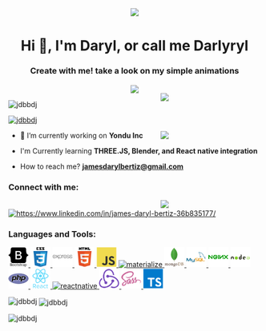 <div align="center">
  <img src="https://user-images.githubusercontent.com/75722677/222571478-ec508760-2c27-4967-ae91-d8b72fba5f74.gif" width="600" />
</div>
<div align="center">
  <h1 align="center">Hi 👋, I'm Daryl, or call me Darlyryl</h1>
  <h3 align="center">Create with me! take a look on my simple animations</h3>
  <img align="center" width="200px" src="https://user-images.githubusercontent.com/75722677/222564628-cb47d30a-57ae-4cc8-8511-cac850d964aa.gif" >
</div>
<img align="right" width="200px" src="https://user-images.githubusercontent.com/75722677/222567320-eb8805e8-90dd-44fd-908d-99f57c43662f.gif" >
<p align="left"> <img src="https://komarev.com/ghpvc/?username=jdbbdj&label=Profile%20views&color=0e75b6&style=flat" alt="jdbbdj" /> </p>
<p align="left"> <a href="https://github.com/ryo-ma/github-profile-trophy"><img src="https://github-profile-trophy.vercel.app/?username=jdbbdj" alt="jdbbdj" /></a> </p>

<img align="right" width="200px" src="https://user-images.githubusercontent.com/75722677/222567311-354e7148-f356-46d6-9df9-75025e29fa08.gif" >

- 🔭 I’m currently working on **Yondu Inc**

- I'm Currently learning **THREE.JS, Blender, and React native integration**

- How to reach me? **jamesdarylbertiz@gmail.com**



<h3 align="left">Connect with me:</h3>
<img align="right" width="200px" src="https://user-images.githubusercontent.com/75722677/222567304-70912a11-d782-4b6b-b753-76250b2815af.gif" >
<p align="left">
<a href="https://linkedin.com/in/https://www.linkedin.com/in/james-daryl-bertiz-36b835177/" target="blank"><img align="center" src="https://raw.githubusercontent.com/rahuldkjain/github-profile-readme-generator/master/src/images/icons/Social/linked-in-alt.svg" alt="https://www.linkedin.com/in/james-daryl-bertiz-36b835177/" height="30" width="40" /></a>
</p>

<h3 align="left">Languages and Tools:</h3>
<p align="left"> <a href="https://getbootstrap.com" target="_blank" rel="noreferrer"> <img src="https://raw.githubusercontent.com/devicons/devicon/master/icons/bootstrap/bootstrap-plain-wordmark.svg" alt="bootstrap" width="40" height="40"/> </a> <a href="https://www.w3schools.com/css/" target="_blank" rel="noreferrer"> <img src="https://raw.githubusercontent.com/devicons/devicon/master/icons/css3/css3-original-wordmark.svg" alt="css3" width="40" height="40"/> </a> <a href="https://expressjs.com" target="_blank" rel="noreferrer"> <img src="https://raw.githubusercontent.com/devicons/devicon/master/icons/express/express-original-wordmark.svg" alt="express" width="40" height="40"/> </a> <a href="https://www.w3.org/html/" target="_blank" rel="noreferrer"> <img src="https://raw.githubusercontent.com/devicons/devicon/master/icons/html5/html5-original-wordmark.svg" alt="html5" width="40" height="40"/> </a> <a href="https://developer.mozilla.org/en-US/docs/Web/JavaScript" target="_blank" rel="noreferrer"> <img src="https://raw.githubusercontent.com/devicons/devicon/master/icons/javascript/javascript-original.svg" alt="javascript" width="40" height="40"/> </a> <a href="https://materializecss.com/" target="_blank" rel="noreferrer"> <img src="https://raw.githubusercontent.com/prplx/svg-logos/5585531d45d294869c4eaab4d7cf2e9c167710a9/svg/materialize.svg" alt="materialize" width="40" height="40"/> </a> <a href="https://www.mongodb.com/" target="_blank" rel="noreferrer"> <img src="https://raw.githubusercontent.com/devicons/devicon/master/icons/mongodb/mongodb-original-wordmark.svg" alt="mongodb" width="40" height="40"/> </a> <a href="https://www.mysql.com/" target="_blank" rel="noreferrer"> <img src="https://raw.githubusercontent.com/devicons/devicon/master/icons/mysql/mysql-original-wordmark.svg" alt="mysql" width="40" height="40"/> </a> <a href="https://www.nginx.com" target="_blank" rel="noreferrer"> <img src="https://raw.githubusercontent.com/devicons/devicon/master/icons/nginx/nginx-original.svg" alt="nginx" width="40" height="40"/> </a> <a href="https://nodejs.org" target="_blank" rel="noreferrer"> <img src="https://raw.githubusercontent.com/devicons/devicon/master/icons/nodejs/nodejs-original-wordmark.svg" alt="nodejs" width="40" height="40"/> </a> <a href="https://www.php.net" target="_blank" rel="noreferrer"> <img src="https://raw.githubusercontent.com/devicons/devicon/master/icons/php/php-original.svg" alt="php" width="40" height="40"/> </a> <a href="https://reactjs.org/" target="_blank" rel="noreferrer"> <img src="https://raw.githubusercontent.com/devicons/devicon/master/icons/react/react-original-wordmark.svg" alt="react" width="40" height="40"/> </a> <a href="https://reactnative.dev/" target="_blank" rel="noreferrer"> <img src="https://reactnative.dev/img/header_logo.svg" alt="reactnative" width="40" height="40"/> </a> <a href="https://redux.js.org" target="_blank" rel="noreferrer"> <img src="https://raw.githubusercontent.com/devicons/devicon/master/icons/redux/redux-original.svg" alt="redux" width="40" height="40"/> </a> <a href="https://sass-lang.com" target="_blank" rel="noreferrer"> <img src="https://raw.githubusercontent.com/devicons/devicon/master/icons/sass/sass-original.svg" alt="sass" width="40" height="40"/> </a> <a href="https://www.typescriptlang.org/" target="_blank" rel="noreferrer"> <img src="https://raw.githubusercontent.com/devicons/devicon/master/icons/typescript/typescript-original.svg" alt="typescript" width="40" height="40"/> </a> </p>

<p><img align="left" src="https://github-readme-stats.vercel.app/api/top-langs?username=jdbbdj&show_icons=true&locale=en&layout=compact" alt="jdbbdj" /></p>

<p>&nbsp;<img align="center" src="https://github-readme-stats.vercel.app/api?username=jdbbdj&show_icons=true&locale=en" alt="jdbbdj" /></p>

<p><img align="center" src="https://github-readme-streak-stats.herokuapp.com/?user=jdbbdj&" alt="jdbbdj" /></p>
